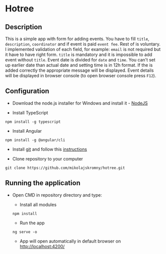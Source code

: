 # Hotree

## Description

This is a simple app with form for adding events. You have to fill
`title`, `description`, `coordinator` and if event is paid `event fee`.
Rest of is voluntary. I implemented validation of each field, for example: 
`email` is not required but it have to have right form. 
`title` is mandatory and it is impossible to add event without `title`.
Event date is divided for `date` and `time`. 
You can't set up earlier date than actual date and setting time is in 12h format.
If the is added correctly the appropriate message will be displayed. 
Event details will be displayed in browser console (to open browser console press `F12`).

## Configuration

- Download the node.js installer for Windows and install it - [NodeJS](https://nodejs.org/en/download/)
  
- Install TypeScript
```shell
npm install -g typescript
```

- Install Angular
```shell
npm install -g @angular/cli
```

- Install [git](https://git-for-windows.github.io/) and follow this [instructions](https://www.atlassian.com/git/tutorials/install-git#windows)

- Clone repository to your computer
```shell
git clone https://github.com/mikolajskromny/hotree.git
```

## Running the application

- Open CMD in repository directory and type:

    - Install all modules
    ```shel
    npm install
    ```
  
    - Run the app
    ```shell
    ng serve -o
    ```
  
    - App will open automatically in default browser on [http://localhost:4200/](http://localhost:4200/) 

